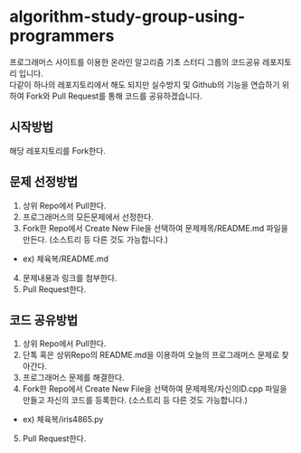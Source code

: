 # algorithm-study-group-using-programmers
프로그래머스 사이트를 이용한 온라인 알고리즘 기초 스터디 그룹의 코드공유 레포지토리 입니다.  
다같이 하나의 레포지토리에서 해도 되지만 실수방지 및 Github의 기능을 연습하기 위하여 Fork와 Pull Request를 통해 코드를 공유하겠습니다.

## 시작방법
해당 레포지토리를 Fork한다.

## 문제 선정방법
1. 상위 Repo에서 Pull한다.
2. 프로그래머스의 모든문제에서 선정한다.
3. Fork한 Repo에서 Create New File을 선택하여 문제제목/README.md 파일을 만든다. (소스트리 등 다른 것도 가능합니다.)
  - ex) 체육복/README.md
4. 문제내용과 링크를 첨부한다.
5. Pull Request한다.

## 코드 공유방법
1. 상위 Repo에서 Pull한다.
2. 단톡 혹은 상위Repo의 README.md을 이용하여 오늘의 프로그래머스 문제로 찾아간다.
3. 프로그래머스 문제를 해결한다.
4. Fork한 Repo에서 Create New File을 선택하여 문제제목/자신의ID.cpp 파일을 만들고 자신의 코드를 등록한다. (소스트리 등 다른 것도 가능합니다.)
  - ex) 체육복/iris4865.py
5. Pull Request한다.
